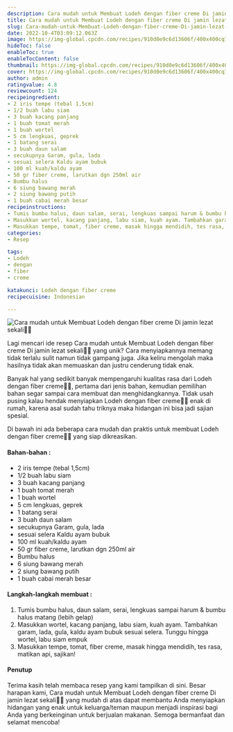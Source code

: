 ```yaml
---
description: Cara mudah untuk Membuat Lodeh dengan fiber creme Di jamin lezat sekali"
title: Cara mudah untuk Membuat Lodeh dengan fiber creme Di jamin lezat sekali
slug: Cara-mudah-untuk-Membuat-Lodeh-dengan-fiber-creme-Di-jamin-lezat-sekali
date: 2022-10-4T03:09:12.063Z
image: https://img-global.cpcdn.com/recipes/910d0e9c6d13606f/400x400cq70/photo.jpg
hideToc: false
enableToc: true
enableTocContent: false
thumbnail: https://img-global.cpcdn.com/recipes/910d0e9c6d13606f/400x400cq70/photo.jpg
cover: https://img-global.cpcdn.com/recipes/910d0e9c6d13606f/400x400cq70/photo.jpg
author: admin
ratingvalue: 4.8
reviewcount: 124
recipeingredient:
- 2 iris tempe (tebal 1,5cm)
- 1/2 buah labu siam
- 3 buah kacang panjang
- 1 buah tomat merah
- 1 buah wortel
- 5 cm lengkuas, geprek
- 1 batang serai
- 3 buah daun salam
- secukupnya Garam, gula, lada
- sesuai selera Kaldu ayam bubuk
- 100 ml kuah/kaldu ayam
- 50 gr fiber creme, larutkan dgn 250ml air
- Bumbu halus
- 6 siung bawang merah
- 2 siung bawang putih
- 1 buah cabai merah besar
recipeinstructions:
- Tumis bumbu halus, daun salam, serai, lengkuas sampai harum & bumbu halus matang (lebih gelap)
- Masukkan wortel, kacang panjang, labu siam, kuah ayam. Tambahkan garam, lada, gula, kaldu ayam bubuk sesuai selera. Tunggu hingga wortel, labu siam empuk
- Masukkan tempe, tomat, fiber creme, masak hingga mendidih, tes rasa, matikan api, sajikan!
categories:
- Resep

tags:
- Lodeh
- dengan
- fiber
- creme

katakunci: Lodeh dengan fiber creme
recipecuisine: Indonesian

---
```


![Cara mudah untuk Membuat Lodeh dengan fiber creme Di jamin lezat sekali👩‍🍳](https://img-global.cpcdn.com/recipes/910d0e9c6d13606f/400x400cq70/photo.jpg)

Lagi mencari ide resep Cara mudah untuk Membuat Lodeh dengan fiber creme Di jamin lezat sekali👩‍🍳 yang unik? Cara menyiapkannya memang tidak terlalu sulit namun tidak gampang juga. Jika keliru mengolah maka hasilnya tidak akan memuaskan dan justru cenderung tidak enak.

Banyak hal yang sedikit banyak mempengaruhi kualitas rasa dari Lodeh dengan fiber creme👩‍🍳, pertama dari jenis bahan, kemudian pemilihan bahan segar sampai cara membuat dan menghidangkannya. Tidak usah pusing kalau hendak menyiapkan Lodeh dengan fiber creme👩‍🍳 enak di rumah, karena asal sudah tahu triknya maka hidangan ini bisa jadi sajian spesial.

Di bawah ini ada beberapa cara mudah dan praktis untuk membuat Lodeh dengan fiber creme👩‍🍳 yang siap dikreasikan.

<!--inarticleads1-->

#### Bahan-bahan :

- 2 iris tempe (tebal 1,5cm)
- 1/2 buah labu siam
- 3 buah kacang panjang
- 1 buah tomat merah
- 1 buah wortel
- 5 cm lengkuas, geprek
- 1 batang serai
- 3 buah daun salam
- secukupnya Garam, gula, lada
- sesuai selera Kaldu ayam bubuk
- 100 ml kuah/kaldu ayam
- 50 gr fiber creme, larutkan dgn 250ml air
- Bumbu halus
- 6 siung bawang merah
- 2 siung bawang putih
- 1 buah cabai merah besar

<!--inarticleads2-->

#### Langkah-langkah membuat :

1. Tumis bumbu halus, daun salam, serai, lengkuas sampai harum & bumbu halus matang (lebih gelap)
1. Masukkan wortel, kacang panjang, labu siam, kuah ayam. Tambahkan garam, lada, gula, kaldu ayam bubuk sesuai selera. Tunggu hingga wortel, labu siam empuk
1. Masukkan tempe, tomat, fiber creme, masak hingga mendidih, tes rasa, matikan api, sajikan!

#### Penutup

Terima kasih telah membaca resep yang kami tampilkan di sini. Besar harapan kami, Cara mudah untuk Membuat Lodeh dengan fiber creme Di jamin lezat sekali👩‍🍳 yang mudah di atas dapat membantu Anda menyiapkan hidangan yang enak untuk keluarga/teman maupun menjadi inspirasi bagi Anda yang berkeinginan untuk berjualan makanan. Semoga bermanfaat dan selamat mencoba!